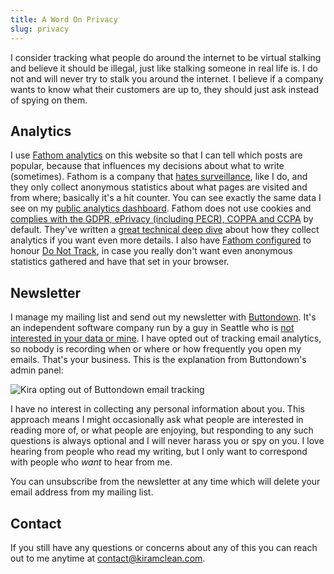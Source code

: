 ```yaml
---
title: A Word On Privacy
slug: privacy
---
```


I consider tracking what people do around the internet to be virtual stalking and believe it should be illegal, just like stalking someone in real life is.  I do not and will never try to stalk you around the internet. I believe if a company wants to know what their customers are up to, they should just ask instead of spying on them.

## Analytics

I use [Fathom analytics](https://usefathom.com/) on this website so that I can tell which posts are popular, because that influences my decisions about what to write (sometimes). Fathom is a company that [hates surveillance](https://usefathom.com/blog/privacy-matters-2021), like I do, and they only collect anonymous statistics about what pages are visited and from where; basically it's a hit counter. You can see exactly the same data I see on my [public analytics dashboard](https://app.usefathom.com/share/ezhczsen/kiramclean.com). Fathom does not use cookies and [complies with the GDPR, ePrivacy (including PECR), COPPA and CCPA](https://usefathom.com/compliance) by default. They've written a [great technical deep dive](https://usefathom.com/data) about how they collect analytics if you want even more details. I also have [Fathom configured](https://github.com/kiramclean/blog/blob/0c7e031ecee1342b46486e54a6912e111867a44f/site/_partials/head.mustache#L14) to honour [Do Not Track](https://allaboutdnt.com/), in case you really don't want even anonymous statistics gathered and have that set in your browser. 

## Newsletter

I manage my mailing list and send out my newsletter with [Buttondown](https://buttondown.email/). It's an independent software company run by a guy in Seattle who is [not interested in your data or mine](https://buttondown.email/features/privacy). I have opted out of tracking email analytics, so nobody is recording when or where or how frequently you open my emails. That's your business. This is the explanation from Buttondown's admin panel:

![Kira opting out of Buttondown email tracking](/assets/images/buttondown-opt-out.png)

I have no interest in collecting any personal information about you. This approach means I might occasionally ask what people are interested in reading more of, or what people are enjoying, but responding to any such questions is always optional and I will never harass you or spy on you. I love hearing from people who read my writing, but I only want to correspond with people who _want_ to hear from me.

You can unsubscribe from the newsletter at any time which will delete your email address from my mailing list.

## Contact

If you still have any questions or concerns about any of this you can reach out to me anytime at [contact@kiramclean.com](mailto:contact@kiramclean.com).
